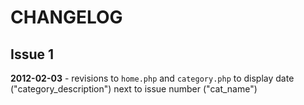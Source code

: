 CHANGELOG
=========

Issue 1
-------

**2012-02-03** - revisions to `home.php` and `category.php` to display date
("category_description") next to issue number ("cat_name")


